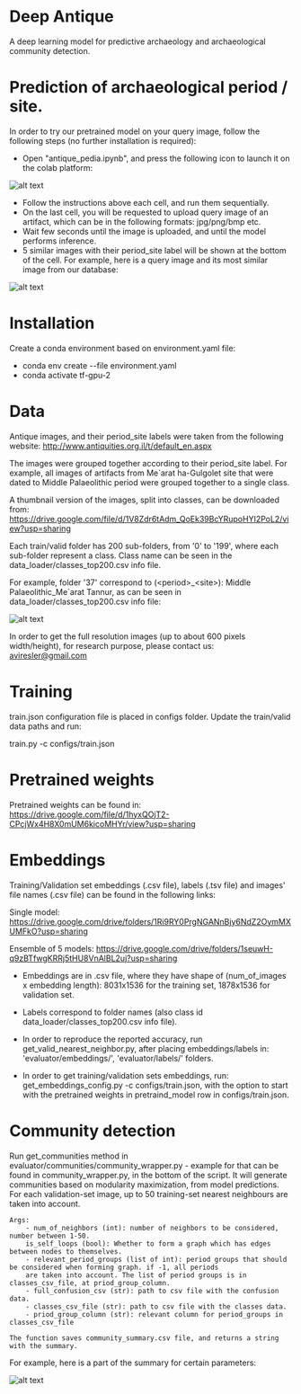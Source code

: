 # Deep Antique
A deep learning model for predictive archaeology and archaeological community detection.

# Prediction of archaeological period / site. 
In order to try our pretrained model on your query image, follow the following steps (no further installation is required):
* Open "antique_pedia.ipynb", and press the following icon to launch it on the colab platform:

![alt text](https://github.com/aviresler/antique-gen/blob/master/misc/colab.png)
* Follow the instructions above each cell, and run them sequentially.
* On the last cell, you will be requested to upload query image of an artifact, which can be in the following formats: jpg/png/bmp etc.
* Wait few seconds until the image is uploaded, and until the model performs inference.
* 5 similar images with their period_site label will be shown at the bottom of the cell. For example, here is a query image and its most similar image from our database:

![alt text](https://github.com/aviresler/antique-gen/blob/master/misc/query_pred0.png)

# Installation
Create a conda environment based on environment.yaml file:

* conda env create --file environment.yaml
* conda activate tf-gpu-2

# Data
Antique images, and their period_site labels were taken from the following website: http://www.antiquities.org.il/t/default_en.aspx

The images were grouped together according to their period_site label.
For example, all images of artifacts from Me\`arat ha-Gulgolet site that were dated to Middle Palaeolithic
period were grouped together to a single class.

A thumbnail version of the images, split into classes, can be downloaded from:
https://drive.google.com/file/d/1V8Zdr6tAdm_QoEk39BcYRupoHYI2PoL2/view?usp=sharing

Each train/valid folder has 200 sub-folders, from '0' to '199', where each sub-folder represent a class.
Class name can be seen in the data_loader/classes_top200.csv info file.

For example, folder '37' correspond to (\<period>_\<site>): Middle Palaeolithic_Me`arat Tannur, as can be seen in data_loader/classes_top200.csv info file:

![alt text](https://github.com/aviresler/antique-gen/blob/master/misc/data_info.png)

In order to get the full resolution images (up to about 600 pixels width/height), for research purpose, please contact us: aviresler@gmail.com 


# Training
train.json configuration file is placed in configs folder. Update the train/valid data paths and run:

train.py -c configs/train.json

# Pretrained weights
Pretrained weights can be found in: 
https://drive.google.com/file/d/1hyxQOjT2-CPcjWx4H8X0mUM6kicoMHYr/view?usp=sharing

# Embeddings
Training/Validation set embeddings (.csv file), labels (.tsv file) and images' file names (.csv file)  can be found in
the following links:

Single model: https://drive.google.com/drive/folders/1Ri9RY0PrgNGANnBjy6NdZ2OymMXUMFkO?usp=sharing

Ensemble of 5 models: https://drive.google.com/drive/folders/1seuwH-q9zBTfwgKRRj5tHU8VnAlBL2uj?usp=sharing

* Embeddings are in .csv file, where they have shape of (num_of_images x embedding length): 
  8031x1536 for the training set, 1878x1536 for validation set.
  
* Labels correspond to folder names (also class id data_loader/classes_top200.csv info file).

* In order to reproduce the reported accuracy, run get_valid_nearest_neighbor.py, after placing embeddings/labels in:
'evaluator/embeddings/', 'evaluator/labels/' folders.

* In order to get training/validation sets embeddings, run: get_embeddings_config.py -c configs/train.json,
with the option to start with the pretrained weights in pretraind_model row in configs/train.json.


# Community detection
Run get_communities method in evaluator/communities/community_wrapper.py - example for that can be found in 
community_wrapper.py, in the bottom of the script. 
It will generate communities based on modularity maximization, from model predictions.
For each validation-set image, up to 50 training-set nearest neighbours are taken into account.

    Args:
        - num_of_neighbors (int): number of neighbors to be considered, number between 1-50.
        is_self_loops (bool): Whether to form a graph which has edges between nodes to themselves.
        - relevant_period_groups (list of int): period groups that should be considered when forming graph. if -1, all periods
        are taken into account. The list of period groups is in classes_csv_file, at priod_group_column.
        - full_confusion_csv (str): path to csv file with the confusion data.
        - classes_csv_file (str): path to csv file with the classes data.
        - priod_group_column (str): relevant column for period_groups in classes_csv_file
    
    The function saves community_summary.csv file, and returns a string with the summary.

For example, here is a part of the summary for certain parameters:

![alt text](https://github.com/aviresler/antique-gen/blob/master/misc/community_detection.png)

